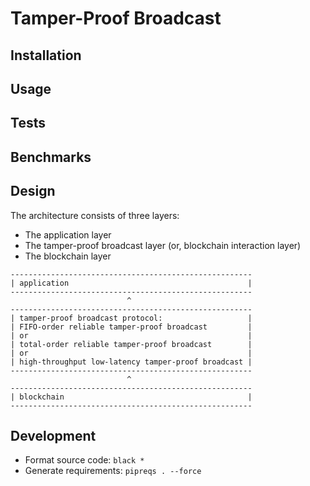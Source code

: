 # Tamper-Proof Broadcast

## Installation

## Usage

## Tests

## Benchmarks

## Design
The architecture consists of three layers:
- The application layer
- The tamper-proof broadcast layer (or, blockchain interaction layer)
- The blockchain layer

```
------------------------------------------------------
| application                                        |
------------------------------------------------------
                          ^
------------------------------------------------------
| tamper-proof broadcast protocol:                   |
| FIFO-order reliable tamper-proof broadcast         |
| or                                                 |
| total-order reliable tamper-proof broadcast        |
| or                                                 |
| high-throughput low-latency tamper-proof broadcast |
------------------------------------------------------
                          ^
------------------------------------------------------
| blockchain                                         |
------------------------------------------------------
```

## Development
- Format source code: `black *`
- Generate requirements: `pipreqs . --force`
